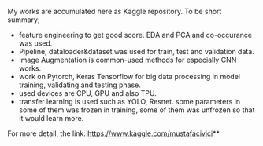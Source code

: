 My works are accumulated here as Kaggle repository. To be short summary;
- feature engineering to get good score. EDA and PCA and co-occurance was used.
- Pipeline, dataloader&dataset was used for train, test and validation data.
- Image Augmentation is common-used methods for especially CNN works.
- work on Pytorch, Keras Tensorflow for big data processing in model training, validating and testing phase.
- used devices are CPU, GPU and also TPU.
- transfer learning is used such as YOLO, Resnet. some parameters in some of them was frozen in training, some of them was unfrozen so that it would learn more.
  
For more detail, the link: https://www.kaggle.com/mustafacivici**

